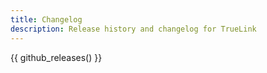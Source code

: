 ```yaml
---
title: Changelog
description: Release history and changelog for TrueLink
---
```


{{ github_releases() }}